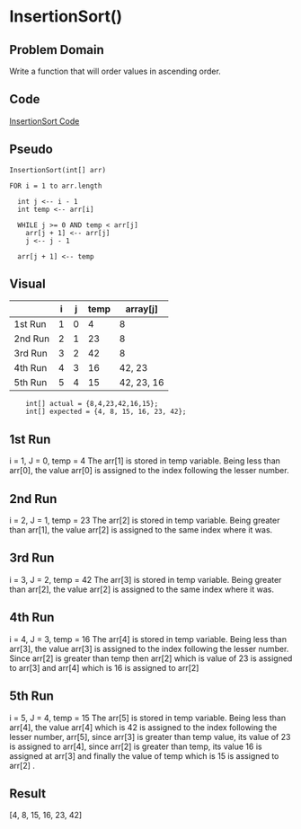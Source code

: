 # InsertionSort()

## Problem Domain
Write a function that will order values in ascending order.

## Code 
[InsertionSort Code](src/main/java/code401challenges/InsertionSort.java)

## Pseudo
    InsertionSort(int[] arr)
  
    FOR i = 1 to arr.length
    
      int j <-- i - 1
      int temp <-- arr[i]
      
      WHILE j >= 0 AND temp < arr[j]
        arr[j + 1] <-- arr[j]
        j <-- j - 1
        
      arr[j + 1] <-- temp
      
## Visual

|         | i | j | temp | array[j]   |
|---------|---|---|------|------------|
| 1st Run | 1 | 0 | 4    | 8          |
| 2nd Run | 2 | 1 | 23   | 8          |
| 3rd Run | 3 | 2 | 42   | 8          |
| 4th Run | 4 | 3 | 16   | 42, 23     |
| 5th Run | 5 | 4 | 15   | 42, 23, 16 |

        int[] actual = {8,4,23,42,16,15};
        int[] expected = {4, 8, 15, 16, 23, 42};
        
## 1st Run
i = 1, J = 0, temp = 4
 The arr[1] is stored in temp variable. Being less than arr[0], the value arr[0] is assigned to the index following the lesser number.

## 2nd Run 
i = 2, J = 1, temp = 23
The arr[2] is stored in temp variable. Being greater than arr[1], the value arr[2] is assigned to the same index where it was.

## 3rd Run
i = 3, J = 2, temp = 42
The arr[3] is stored in temp variable. Being greater than arr[2], the value arr[2] is assigned to the same index where it was.

## 4th Run
i = 4, J = 3, temp = 16
The arr[4] is stored in temp variable. Being less than arr[3], the value arr[3] is assigned to the index following the lesser number. Since arr[2] is greater than temp then arr[2] which is value of 23 is assigned to arr[3] and arr[4] which is 16 is assigned to arr[2]

## 5th Run
i = 5, J = 4, temp = 15
The arr[5] is stored in temp variable. Being less than arr[4], the value arr[4] which is 42 is assigned to the index following the lesser number, arr[5], since arr[3] is greater than temp value, its value of 23 is assigned to arr[4], since arr[2] is greater than temp, its value 16 is assigned at arr[3] and finally the value of temp which is 15 is assigned to arr[2] .

## Result 
[4, 8, 15, 16, 23, 42]
